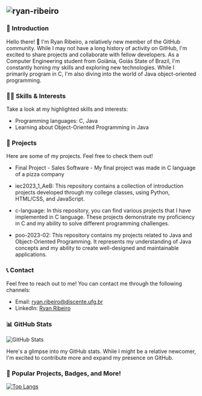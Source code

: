## ![ryan-ribeiro](https://placehold.it/150x50/30a14e/ffffff?text=ryan-ribeiro)

### 📌 Introduction

Hello there! 👋 I'm Ryan Ribeiro, a relatively new member of the GitHub community. While I may not have a long history of activity on GitHub, I'm excited to share projects and collaborate with fellow developers. As a Computer Engineering student from Goiânia, Goiás State of Brazil, I'm constantly honing my skills and exploring new technologies. While I primarily program in C, I'm also diving into the world of Java object-oriented programming.

### 👨‍💻 Skills & Interests

Take a look at my highlighted skills and interests:

- Programming languages: C, Java
- Learning about Object-Oriented Programming in Java

### 💼 Projects
Here are some of my projects. Feel free to check them out!

- Final Project - Sales Software - My final project was made in C language of a pizza company

- iec2023_1_AeB: This repository contains a collection of introduction projects developed through my college classes, using Python, HTML/CSS, and JavaScript.

- c-language: In this repository, you can find various projects that I have implemented in C language. These projects demonstrate my proficiency in C and my ability to solve different programming challenges.

- poo-2023-02: This repository contains my projects related to Java and Object-Oriented Programming. It represents my understanding of Java concepts and my ability to create well-designed and maintainable applications.


### 📞 Contact

Feel free to reach out to me! You can contact me through the following channels:

- Email: [ryan.ribeiro@discente.ufg.br](mailto:ryan.ribeiro@discente.ufg.br)
- LinkedIn: [Ryan Ribeiro](https://www.linkedin.com/in/ryan-ribeiro)

### 📊 GitHub Stats

![GitHub Stats](https://github-readme-stats.vercel.app/api?username=ryan-ribeiro)

Here's a glimpse into my GitHub stats. While I might be a relative newcomer, I'm excited to contribute more and expand my presence on GitHub.


### 🌟 Popular Projects, Badges, and More!

[![Top Langs](https://github-readme-stats.vercel.app/api/top-langs/?username=ryan-ribeiro&layout=compact)](https://github.com/ryan-ribeiro)


